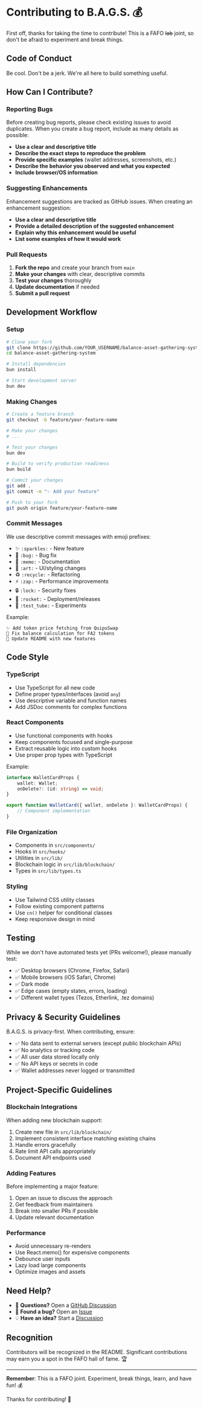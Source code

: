 # Contributing to B.A.G.S. 💰

First off, thanks for taking the time to contribute! This is a FAFO ~~lab~~ joint, so don't be afraid to experiment and break things.

## Code of Conduct

Be cool. Don't be a jerk. We're all here to build something useful.

## How Can I Contribute?

### Reporting Bugs

Before creating bug reports, please check existing issues to avoid duplicates. When you create a bug report, include as many details as possible:

-   **Use a clear and descriptive title**
-   **Describe the exact steps to reproduce the problem**
-   **Provide specific examples** (wallet addresses, screenshots, etc.)
-   **Describe the behavior you observed and what you expected**
-   **Include browser/OS information**

### Suggesting Enhancements

Enhancement suggestions are tracked as GitHub issues. When creating an enhancement suggestion:

-   **Use a clear and descriptive title**
-   **Provide a detailed description of the suggested enhancement**
-   **Explain why this enhancement would be useful**
-   **List some examples of how it would work**

### Pull Requests

1. **Fork the repo** and create your branch from `main`
2. **Make your changes** with clear, descriptive commits
3. **Test your changes** thoroughly
4. **Update documentation** if needed
5. **Submit a pull request**

## Development Workflow

### Setup

```bash
# Clone your fork
git clone https://github.com/YOUR_USERNAME/balance-asset-gathering-system.git
cd balance-asset-gathering-system

# Install dependencies
bun install

# Start development server
bun dev
```

### Making Changes

```bash
# Create a feature branch
git checkout -b feature/your-feature-name

# Make your changes
# ...

# Test your changes
bun dev

# Build to verify production readiness
bun build

# Commit your changes
git add .
git commit -m "✨ Add your feature"

# Push to your fork
git push origin feature/your-feature-name
```

### Commit Messages

We use descriptive commit messages with emoji prefixes:

-   ✨ `:sparkles:` - New feature
-   🐛 `:bug:` - Bug fix
-   📝 `:memo:` - Documentation
-   🎨 `:art:` - UI/styling changes
-   ♻️ `:recycle:` - Refactoring
-   ⚡ `:zap:` - Performance improvements
-   🔒 `:lock:` - Security fixes
-   🚀 `:rocket:` - Deployment/releases
-   🧪 `:test_tube:` - Experiments

Example:

```
✨ Add token price fetching from QuipuSwap
🐛 Fix balance calculation for FA2 tokens
📝 Update README with new features
```

## Code Style

### TypeScript

-   Use TypeScript for all new code
-   Define proper types/interfaces (avoid `any`)
-   Use descriptive variable and function names
-   Add JSDoc comments for complex functions

### React Components

-   Use functional components with hooks
-   Keep components focused and single-purpose
-   Extract reusable logic into custom hooks
-   Use proper prop types with TypeScript

Example:

```typescript
interface WalletCardProps {
    wallet: Wallet;
    onDelete?: (id: string) => void;
}

export function WalletCard({ wallet, onDelete }: WalletCardProps) {
    // Component implementation
}
```

### File Organization

-   Components in `src/components/`
-   Hooks in `src/hooks/`
-   Utilities in `src/lib/`
-   Blockchain logic in `src/lib/blockchain/`
-   Types in `src/lib/types.ts`

### Styling

-   Use Tailwind CSS utility classes
-   Follow existing component patterns
-   Use `cn()` helper for conditional classes
-   Keep responsive design in mind

## Testing

While we don't have automated tests yet (PRs welcome!), please manually test:

-   ✅ Desktop browsers (Chrome, Firefox, Safari)
-   ✅ Mobile browsers (iOS Safari, Chrome)
-   ✅ Dark mode
-   ✅ Edge cases (empty states, errors, loading)
-   ✅ Different wallet types (Tezos, Etherlink, .tez domains)

## Privacy & Security Guidelines

B.A.G.S. is privacy-first. When contributing, ensure:

-   ✅ No data sent to external servers (except public blockchain APIs)
-   ✅ No analytics or tracking code
-   ✅ All user data stored locally only
-   ✅ No API keys or secrets in code
-   ✅ Wallet addresses never logged or transmitted

## Project-Specific Guidelines

### Blockchain Integrations

When adding new blockchain support:

1. Create new file in `src/lib/blockchain/`
2. Implement consistent interface matching existing chains
3. Handle errors gracefully
4. Rate limit API calls appropriately
5. Document API endpoints used

### Adding Features

Before implementing a major feature:

1. Open an issue to discuss the approach
2. Get feedback from maintainers
3. Break into smaller PRs if possible
4. Update relevant documentation

### Performance

-   Avoid unnecessary re-renders
-   Use React.memo() for expensive components
-   Debounce user inputs
-   Lazy load large components
-   Optimize images and assets

## Need Help?

-   💬 **Questions?** Open a [GitHub Discussion](https://github.com/skullzarmy/balance-asset-gathering-system/discussions)
-   🐛 **Found a bug?** Open an [Issue](https://github.com/skullzarmy/balance-asset-gathering-system/issues)
-   💡 **Have an idea?** Start a [Discussion](https://github.com/skullzarmy/balance-asset-gathering-system/discussions)

## Recognition

Contributors will be recognized in the README. Significant contributions may earn you a spot in the FAFO hall of fame. 🏆

---

**Remember**: This is a FAFO joint. Experiment, break things, learn, and have fun! 💰

Thanks for contributing! 🙏
